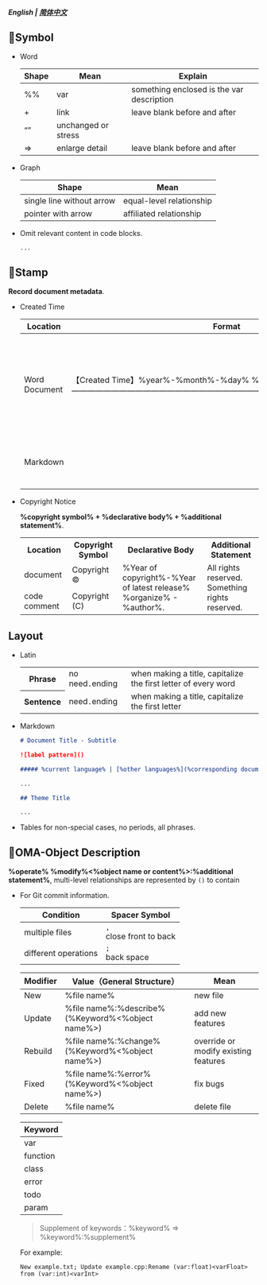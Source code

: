 ##### English | [简体中文](https://github.com/ODCLAB/ODCSTD/blob/main/zh-cn/文档标记.md)

## 🔖Symbol

- Word

    | Shape | Mean                | Explain                                   |
    | ----- | ------------------- | ----------------------------------------- |
    | %%    | var                 | something enclosed is the var description |
    | +     | link                | leave blank before and after              |
    | “”    | unchanged or stress |                                           |
    | =>    | enlarge detail      | leave blank before and after              |

    

- Graph

  | Shape                     | Mean                     |
  | ------------------------- | ------------------------ |
  | single line without arrow | equal-level relationship |
  | pointer with arrow        | affiliated relationship  |
  
  
  
- Omit relevant content in code blocks.

  ```
  ...
  ```
  
  

## 📌Stamp

**Record document metadata**.

- Created Time

  | Location      | Format                                                       | Remark                                                       |
  | ------------- | ------------------------------------------------------------ | ------------------------------------------------------------ |
  | Word Document | 【Created Time】%year%-%month%-%day% %hour%:%minute%<br/>——————————————————————————————————————— | appears in the top row and top grid<br/>font size: 5<br/>font color: #0c0c0 |
  | Markdown      | <!--%year%-%month%-%day% %hour%:%minute%-->                  | appears in the top row and top grid                          |

- Copyright Notice

  **%copyright symbol% + %declarative body% + %additional statement%**.

  <table>
      <tr>
      	<th>Location</th>
          <th>Copyright Symbol</th>
          <th>Declarative Body</th>
          <th>Additional Statement</th>
      </tr>
      <tr>
      	<td>document</td>
          <td>Copyright ©</td>
          <td rowspan="2">%Year of copyright%-%Year of latest release% %organize% - %author%.</td>
          <td rowspan="2">All rights reserved.<br/>Something rights reserved.</td>
      </tr>
      <tr>
      	<td>code comment</td>
          <td>Copyright (C)</td>
      </tr>
  </table>



## Layout

- Latin

    <table>
        <tr>
            <th>Phrase</th>
            <td>no need<code>.</code>ending</td>
            <td>when making a title, capitalize the first letter of every word</td>
        </tr>
        <tr>
            <th>Sentence</th>
            <td>need<code>.</code>ending</td>
            <td>when making a title, capitalize the first letter</td>
        </tr>
    </table>

- Markdown

  ```markdown
  # Document Title - Subtitle
  
  ![label pattern]()
  
  ##### %current language% | [%other languages%](%corresponding document link%)
  
  ...
  
  ## Theme Title
  
  ...
  ```

- Tables for non-special cases, no periods, all phrases.

## 📝OMA-Object Description

**%operate% %modify%<%object name or content%>:%additional statement%**, multi-level relationships are represented by `()` to contain

- For Git commit information.

    | Condition            | Spacer Symbol               |
    | -------------------- | --------------------------- |
    | multiple files       | `,`<br/>close front to back |
    | different operations | `;`<br/>back space          |

    | Modifier | Value（General Structure）                       | Mean                                 |
    | -------- | ------------------------------------------------ | ------------------------------------ |
    | New      | %file name%                                      | new file                             |
    | Update   | %file name%:%describe%(%Keyword%<%object name%>) | add new features                     |
    | Rebuild  | %file name%:%change%(%Keyword%<%object name%>)   | override or modify existing features |
    | Fixed    | %file name%:%error%(%Keyword%<%object name%>)    | fix bugs                             |
    | Delete   | %file name%                                      | delete file                          |

    | Keyword  |
    | -------- |
    | var      |
    | function |
    | class    |
    | error    |
    | todo     |
    | param    |

	> Supplement of keywords：%keyword% => %keyword%:%supplement%
	
	For example:
	
	```
	New example.txt; Update example.cpp:Rename (var:float)<varFloat> from (var:int)<varInt>